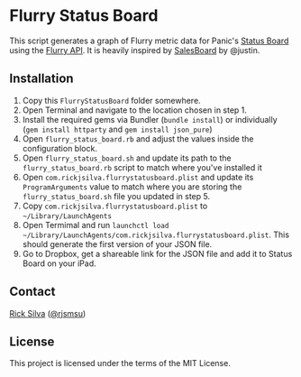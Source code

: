 # Flurry Status Board

This script generates a graph of Flurry metric data for Panic's [Status Board](http://panic.com/statusboard/) using the [Flurry API](http://support.flurry.com/index.php?title=API). It is heavily inspired by [SalesBoard](https://github.com/justin/SalesBoard) by @justin.

## Installation

1. Copy this `FlurryStatusBoard` folder somewhere.
2. Open Terminal and navigate to the location chosen in step 1.
3. Install the required gems via Bundler (`bundle install`) or individually (`gem install httparty` and `gem install json_pure`)
4. Open `flurry_status_board.rb` and adjust the values inside the configuration block.
5. Open `flurry_status_board.sh` and update its path to the `flurry_status_board.rb` script to match where you've installed it
6. Open `com.rickjsilva.flurrystatusboard.plist` and update its `ProgramArguments` value to match where you are storing the `flurry_status_board.sh` file you updated in step 5.
5. Copy `com.rickjsilva.flurrystatusboard.plist` to `~/Library/LaunchAgents`
6. Open Termimal and run `launchctl load ~/Library/LaunchAgents/com.rickjsilva.flurrystatusboard.plist`. This should generate the first version of your JSON file.
7. Go to Dropbox, get a shareable link for the JSON file and add it to Status Board on your iPad.

## Contact

[Rick Silva](http://rickjsilva.com) ([@rjsmsu](https://twitter.com/rjsmsu))

## License

This project is licensed under the terms of the MIT License.
